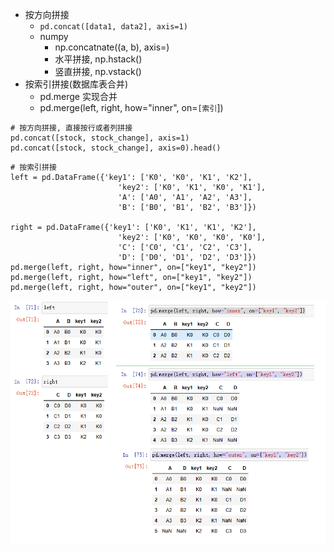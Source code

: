 - 按方向拼接
	- `pd.concat([data1, data2], axis=1)`
	- numpy
		- np.concatnate((a, b), axis=)
		- 水平拼接, np.hstack()
		- 竖直拼接, np.vstack()
- 按索引拼接(数据库表合并)
	- pd.merge 实现合并
	- pd.merge(left, right, how="inner", on=`[索引`])

```
# 按方向拼接, 直接按行或者列拼接
pd.concat([stock, stock_change], axis=1)
pd.concat([stock, stock_change], axis=0).head()
```

```
# 按索引拼接
left = pd.DataFrame({'key1': ['K0', 'K0', 'K1', 'K2'],
                        'key2': ['K0', 'K1', 'K0', 'K1'],
                        'A': ['A0', 'A1', 'A2', 'A3'],
                        'B': ['B0', 'B1', 'B2', 'B3']})

right = pd.DataFrame({'key1': ['K0', 'K1', 'K1', 'K2'],
                        'key2': ['K0', 'K0', 'K0', 'K0'],
                        'C': ['C0', 'C1', 'C2', 'C3'],
                        'D': ['D0', 'D1', 'D2', 'D3']})
pd.merge(left, right, how="inner", on=["key1", "key2"])
pd.merge(left, right, how="left", on=["key1", "key2"])
pd.merge(left, right, how="outer", on=["key1", "key2"])
```
![](../photo/Pasted%20image%2020231103145443.png)